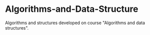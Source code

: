 # Algorithms-and-Data-Structure

Algorithms and structures developed on course "Algorithms and data structures".
